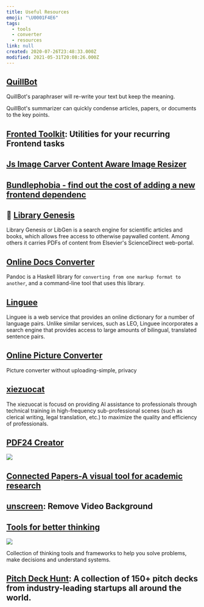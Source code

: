```yaml
---
title: Useful Resources
emoji: "\U0001F4E6"
tags:
  - tools
  - converter
  - resources
link: null
created: 2020-07-26T23:48:33.000Z
modified: 2021-05-31T20:08:26.000Z
---
```


## [QuillBot](https://quillbot.com/)

QuillBot's paraphraser will re-write your text but keep the meaning.

QuillBot's summarizer can quickly condense articles, papers, or documents to the key points.

## [Fronted Toolkit](https://www.fetoolkit.io/): Utilities for your recurring Frontend tasks

## [Js Image Carver Content Aware Image Resizer](https://trekhleb.dev/js-image-carver/)

## [Bundlephobia - find out the cost of adding a new frontend dependenc](https://bundlephobia.com/)

## 🥢 [Library Genesis](http://gen.lib.rus.ec/)

Library Genesis or LibGen is a search engine for scientific articles and books, which allows free access to otherwise paywalled content. Among others it carries PDFs of content from Elsevier's ScienceDirect web-portal.

## [Online Docs Converter](https://pandoc.org/try/)

Pandoc is a Haskell library for `converting from one markup format to another`, and a command-line tool that uses this library.

## [Linguee](https://www.linguee.com/)

Linguee is a web service that provides an online dictionary for a number of language pairs. Unlike similar services, such as LEO, Linguee incorporates a search engine that provides access to large amounts of bilingual, translated sentence pairs.

## [Online Picture Converter](https://renzhezhilu.github.io/webp2jpg-online/)

Picture converter without uploading-simple, privacy

## [xiezuocat](https://xiezuocat.com/#/)

The xiezuocat is focusd on providing AI assistance to professionals through technical training in high-frequency sub-professional scenes (such as clerical writing, legal translation, etc.) to maximize the quality and efficiency of professionals.

## [PDF24 Creator](https://tools.pdf24.org/en/)

![](https://tools.pdf24.org/static/img/creator/ui_file_tools_1_thumb.jpg?v=5d19dac8)

## [Connected Papers-A visual tool for academic research](https://medium.com/connectedpapers/connected-papers-partners-with-arxiv-8ce8122f6b4c)

## [unscreen](https://www.unscreen.com/): Remove Video Background

## [Tools for better thinking](https://untools.co/)

![](https://camo.githubusercontent.com/6a7a8fe3e4a3d3fd7d17caa8955ced88938502c2/68747470733a2f2f7777772e77616e67626173652e636f6d2f626c6f67696d672f61737365742f3230323030352f6267323032303035333030352e6a7067)

Collection of thinking tools and frameworks to help you solve problems, make decisions and understand systems.

## [Pitch Deck Hunt](https://www.pitchdeckhunt.com/): A collection of 150+ pitch decks from industry-leading startups all around the world.
